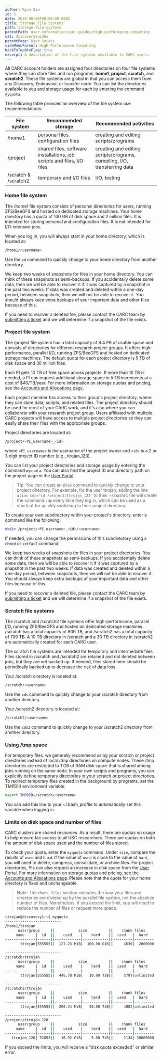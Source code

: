 ```yaml
---
author: Ryan Sim
id: 5
date: 2020-06-06T00:00:00.000Z
title: Storage File Systems
path: storage-file-systems
parentPath: user-information/user-guides/high-performance-computing
cat: discoveryGuides
parentPage: User Guides
sideMenuParent: High-Performance Computing
backToTopBtnFlag: true
excerpt: A description of the file systems available to CARC users.
---
```


All CARC account holders are assigned four directories on four file systems where they can store files and run programs: **home1**, **project**, **scratch**, and **scratch2**. These file systems are global in that you can access them from any Discovery, Endeavour, or transfer node. You can list the directories available to you and storage usage for each by entering the command `myquota`.

The following table provides an overview of the file system use recommendations:

|File system|Recommended storage|Recommended activities|
|---|---|---|
|/home1|personal files, configuration files|creating and editing scripts/programs|
|/project|shared files, software installations, job scripts and files, I/O files|creating and editing scripts/programs, compiling, I/O, transferring data|
|/scratch & /scratch2|temporary and I/O files|I/O, testing|

### Home file system

The /home1 file system consists of personal directories for users, running ZFS/BeeGFS and hosted on dedicated storage machines. Your home directory has a quota of 100 GB of disk space and 2 million files. It is intended for storing personal and configuration files. It is not intended for I/O-intensive jobs.

When you log in, you will always start in your home directory, which is located at:

```sh
/home1/<username>
```

Use the `cd` command to quickly change to your home directory from another directory.

We keep two weeks of snapshots for files in your home directory. You can think of these snapshots as semi-backups. If you accidentally delete some data, then we will be able to recover it if it was captured by a snapshot in the past two weeks. If data was created and deleted within a one-day period, between snapshots, then we will not be able to recover it. You should always keep extra backups of your important data and other files because of this.

If you need to recover a deleted file, please contact the CARC team by [submitting a ticket](/user-information/ticket-submission) and we will determine if a snapshot of the file exists.

### Project file system

The /project file system has a total capacity of 8.4 PB of usable space and consists of directories for different research project groups. It offers high-performance, parallel I/O, running ZFS/BeeGFS and hosted on dedicated storage machines. The default quota for each project directory is 5 TB of disk space and 30 million files.

Each PI gets 10 TB of free space across projects. If more than 10 TB is needed, a PI can request additional storage space in 5 TB increments at a cost of $40/TB/year. For more information on storage quotas and pricing, see the [Accounts and Allocations page](/user-information/accounts).

Each project member has access to their group's project directory, where they can store data, scripts, and related files. The project directory should be used for most of your CARC work, and it's also where you can collaborate with your research project group. Users affiliated with multiple CARC projects will have access to multiple project directories so they can easily share their files with the appropriate groups.

Project directories are located at:

```sh
/project/<PI_username>_<id>
```

where `<PI_username>` is the username of the project owner and `<id>` is a 2 or 3 digit project ID number (e.g., ttrojan_123).

You can list your project directories and storage usage by entering the command `myquota`. You can also find the project ID and directory path on the project page in the [User Portal](/user-information/user-guides/research-computing-user-portal).

> Tip: You can create an alias command to quickly change to your project directory. For example, for the user ttrojan, adding the line `alias cdp="cd /project/ttrojan_123"` to their ~/.bashrc file will create the command `cdp` every time they log in, which can be used as a shortcut for quickly switching to their project directory.

To create your own subdirectory within your project's directory, enter a command like the following:

```sh
mkdir /project/<PI_username>_<id>/<username>
```

If needed, you can change the permissions of this subdirectory using a `chmod` or `setfacl` command.

We keep two weeks of snapshots for files in your project directories. You can think of these snapshots as semi-backups. If you accidentally delete some data, then we will be able to recover it if it was captured by a snapshot in the past two weeks. If data was created and deleted within a one-day period, between snapshots, then we will not be able to recover it. You should always keep extra backups of your important data and other files because of this.

If you need to recover a deleted file, please contact the CARC team by [submitting a ticket](/user-information/ticket-submission) and we will determine if a snapshot of the file exists.

### Scratch file systems

The /scratch and /scratch2 file systems offer high-performance, parallel I/O, running ZFS/BeeGFS and hosted on dedicated storage machines. /scratch has a total capacity of 806 TB, and /scratch2 has a total capacity of 709 TB. A 10 TB directory in /scratch and a 30 TB directory in /scratch2 are automatically created for each CARC user.

The scratch file systems are intended for temporary and intermediate files. Files stored in /scratch and /scratch2 are retained and not deleted between jobs, but they are *not* backed up. If needed, files stored here should be periodically backed up to decrease the risk of data loss.

Your /scratch directory is located at:

```sh
/scratch/<username>
```

Use the `cds` command to quickly change to your /scratch directory from another directory.

Your /scratch2 directory is located at:

```sh
/scratch2/<username>
```

Use the `cds2` command to quickly change to your /scratch2 directory from another directory.

### Using /tmp space

For temporary files, we generally recommend using your scratch or project directories instead of local /tmp directories on compute nodes. These /tmp directories are restricted to 1 GB of RAM disk space that is shared among jobs running on the same node. In your own scripts and programs, you can explicitly define temporary directories in your scratch or project directories. To redirect temporary files created in the background by programs, set the TMPDIR environment variable:

```sh
export TMPDIR=/scratch/<username>
```

You can add this line to your ~/.bash_profile to automatically set this variable when logging in.

### Limits on disk space and number of files

CARC clusters are shared resources. As a result, there are quotas on usage to help ensure fair access to all USC researchers. There are quotas on both the amount of disk space used and the number of files stored.

To check your quota, enter the `myquota` command. Under `size`, compare the results of `used` and `hard`. If the value of `used` is close to the value of `hard`, you will need to delete, compress, consolidate, or archive files. For project directories, PIs can also request an increase in disk space from the [User Portal](/user-information/user-guides/research-computing-user-portal). For more information on storage quotas and pricing, see the [Accounts and Allocations page](/user-information/accounts). Please note that the quota for your home directory is fixed and unchangeable.

> Note: The `chunk files` section indicates the way your files and directories are divided up by the parallel file system, not the absolute number of files. Nonetheless, if you exceed the limit, you will need to reduce the number of files or request more space.

```sh
ttrojan@discovery1:~$ myquota
--------------------------
/home1/ttrojan
      user/group     ||           size          ||    chunk files    
     name     |  id  ||    used    |    hard    ||  used   |  hard   
--------------|------||------------|------------||---------|---------
       ttrojan|555555||  127.23 MiB|  100.00 GiB||     4530|  2000000

--------------------------
/scratch/ttrojan
      user/group     ||           size          ||    chunk files    
     name     |  id  ||    used    |    hard    ||  used   |  hard   
--------------|------||------------|------------||---------|---------
       ttrojan|555555||  446.78 MiB|   10.00 TiB||     5797|unlimited

--------------------------
/scratch2/ttrojan
      user/group     ||           size          ||    chunk files    
     name     |  id  ||    used    |    hard    ||  used   |  hard   
--------------|------||------------|------------||---------|---------
       ttrojan|555555||  200.34 MiB|   30.00 TiB||     4002|unlimited

--------------------------
/project/ttrojan_120
      user/group     ||           size          ||    chunk files
     name     |  id  ||    used    |    hard    ||  used   |  hard
--------------|------||------------|------------||---------|---------
   ttrojan_120| 32853||   16.92 GiB|    5.00 TiB||     1134| 30000000
```

If you exceed the limits, you will receive a "disk quota exceeded" or similar error.

